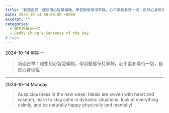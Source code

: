 ```yaml
---
title: "新週吉祥：理想用心智慧編織，學習動態保持寧靜，心平氣和看待一切，自然心身愉悅！ <br> Auspiciousness in the new week: Ideals are woven with heart and wisdom, learn to stay calm in dynamic situations, look at everything calmly, and be naturally happy physically and mentally!"
date: 2024-10-14 06:00:00 +0800
excerpt: ""
categories:
  - 鍾老爸每日一句
  - Daddy Chung's Sentence of the Day
# tags:
---
```


2024-10-14 星期一

> 新週吉祥：理想用心智慧編織，學習動態保持寧靜，心平氣和看待一切，自然心身愉悅！

---

2024-10-14 Monday

> Auspiciousness in the new week: Ideals are woven with heart and wisdom, learn to stay calm in dynamic situations, look at everything calmly, and be naturally happy physically and mentally!
